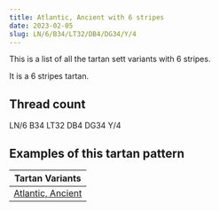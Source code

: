 ```yaml
---
title: Atlantic, Ancient with 6 stripes
date: 2023-02-05
slug: LN/6/B34/LT32/DB4/DG34/Y/4
---
```

This is a list of all the tartan sett variants with 6 stripes.

It is a 6 stripes tartan.


## Thread count
LN/6 B34 LT32 DB4 DG34 Y/4

## Examples of this tartan pattern

| Tartan Variants |
|---------------|
| [Atlantic, Ancient](/variants/ln/6/b34/lt32/db4/dg34/y/4-b304080-db000050-dg003000-lne0e0e0-lt806050-yf0c000)||
